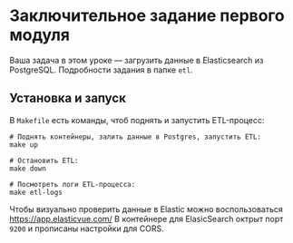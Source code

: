 # Заключительное задание первого модуля

Ваша задача в этом уроке — загрузить данные в Elasticsearch из PostgreSQL. Подробности задания в папке `etl`.

## Установка и запуск
В `Makefile` есть команды, чтоб поднять и запустить ETL-процесс:

```shell
# Поднять контейнеры, залить данные в Postgres, запустить ETL:
make up

# Остановить ETL:
make down

# Посмотреть логи ETL-процесса:
make etl-logs
```

Чтобы визуально проверить данные в Elastic можно воспользоваться https://app.elasticvue.com/ В контейнере для ElasicSearch
октрыт порт `9200` и прописаны настройки для CORS.
